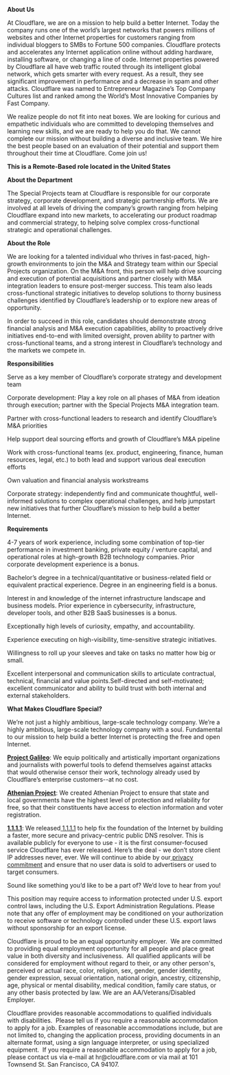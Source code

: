 <div class="content-intro">
	<div><strong>About Us</strong></div>
	<div>
		<p>At Cloudflare, we are on a mission to help build a better Internet. Today the company runs one of the world’s largest networks that powers millions of websites and other Internet properties for customers ranging from individual bloggers to SMBs to Fortune 500 companies. Cloudflare protects and accelerates any Internet application online without adding hardware, installing software, or changing a line of code. Internet properties powered by Cloudflare all have web traffic routed through its intelligent global network, which gets smarter with every request. As a result, they see significant improvement in performance and a decrease in spam and other attacks. Cloudflare was named to Entrepreneur Magazine’s Top Company Cultures list and ranked among the World’s Most Innovative Companies by Fast Company.&nbsp;</p>
		<p><span style="font-weight: 400;">We realize people do not fit into neat boxes. We are looking for curious and empathetic individuals who are committed to developing themselves and learning new skills, and we are ready to help you do that. We cannot complete our mission without building a diverse and inclusive team. We hire the best people based on an evaluation of their potential and support them throughout their time at Cloudflare. Come join us!&nbsp;</span></p>
	</div>
</div>
<p><strong>This is a Remote-Based role located in the United States</strong></p>
<p><strong>About the Department</strong></p>
<p>The Special Projects team at Cloudflare is responsible for our corporate strategy, corporate development, and strategic partnership efforts. We are involved at all levels of driving the company’s growth ranging from helping Cloudflare expand into new markets, to accelerating our product roadmap and commercial strategy, to helping solve complex cross-functional strategic and operational challenges.</p>
<p><strong>About the Role</strong></p>
<p>We are looking for a talented individual who thrives in fast-paced, high-growth environments to join the M&amp;A and Strategy team within our Special Projects organization. On the M&amp;A front, this person will help drive sourcing and execution of potential acquisitions and partner closely with M&amp;A integration leaders to ensure post-merger success. This team also leads cross-functional strategic initiatives to develop solutions to thorny business challenges identified by Cloudflare’s leadership or to explore new areas of opportunity.&nbsp;</p>
<p>In order to succeed in this role, candidates should demonstrate strong financial analysis and M&amp;A execution capabilities, ability to proactively drive initiatives end-to-end with limited oversight, proven ability to partner with cross-functional teams, and a strong interest in Cloudflare’s technology and the markets we compete in.</p>
<p><strong>Responsibilities</strong></p>
<p>Serve as a key member of Cloudflare’s corporate strategy and development team</p>
<p>Corporate development: Play a key role on all phases of M&amp;A from ideation through execution; partner with the Special Projects M&amp;A integration team.</p>
<p>Partner with cross-functional leaders to research and identify Cloudflare’s M&amp;A priorities</p>
<p>Help support deal sourcing efforts and growth of Cloudflare’s M&amp;A pipeline</p>
<p>Work with cross-functional teams (ex. product, engineering, finance, human resources, legal, etc.) to both lead and support various deal execution efforts</p>
<p>Own valuation and financial analysis workstreams</p>
<p>Corporate strategy: independently find and communicate thoughtful, well-informed solutions to complex operational challenges, and help jumpstart new initiatives that further Cloudflare’s mission to help build a better Internet.</p>
<p><strong>Requirements</strong></p>
<p>4-7 years of work experience, including some combination of top-tier performance in investment banking, private equity / venture capital, and operational roles at high-growth B2B technology companies. Prior corporate development experience is a bonus.</p>
<p>Bachelor’s degree in a technical/quantitative or business-related field or equivalent practical experience. Degree in an engineering field is a bonus.</p>
<p>Interest in and knowledge of the internet infrastructure landscape and business models. Prior experience in cybersecurity, infrastructure, developer tools, and other B2B SaaS businesses is a bonus.</p>
<p>Exceptionally high levels of curiosity, empathy, and accountability.</p>
<p>Experience executing on high-visibility, time-sensitive strategic initiatives.</p>
<p>Willingness to roll up your sleeves and take on tasks no matter how big or small.</p>
<p>Excellent interpersonal and communication skills to articulate contractual, technical, financial and value points.Self-directed and self-motivated; excellent communicator and ability to build trust with both internal and external stakeholders.</p>
<div class="content-conclusion">
	<p><strong>What Makes Cloudflare Special?</strong></p>
	<p><span style="font-weight: 400;">We’re not just a highly ambitious, large-scale technology company. We’re a highly ambitious, large-scale technology company with a soul. Fundamental to our mission to help build a better Internet is protecting the free and open Internet.</span></p>
	<p><a href="https://blog.cloudflare.com/protecting-free-expression-online/"><strong>Project Galileo</strong></a><span style="font-weight: 400;">: We equip politically and artistically important organizations and journalists with powerful tools to defend themselves against attacks that would otherwise censor their work, technology already used by Cloudflare’s enterprise customers--at no cost.</span></p>
	<p><strong><a href="https://www.cloudflare.com/athenian/">Athenian Project</a></strong><span style="font-weight: 400;">: We created Athenian Project to ensure that state and local governments have the highest level of protection and reliability for free, so that their constituents have access to election information and voter registration.</span></p>
	<p><a href="https://1.1.1.1/"><strong>1.1.1.1</strong></a><span style="font-weight: 400;">: We released</span><a href="https://1.1.1.1/"> <span style="font-weight: 400;">1.1.1.1</span></a><span style="font-weight: 400;"> to help fix the foundation of the Internet by building a faster, more secure and privacy-centric public DNS resolver. This is available publicly for everyone to use - it is the first consumer-focused service Cloudflare has ever released. Here’s the deal - we don’t store client IP addresses never, ever. We will continue to abide by our</span><a href="https://developers.cloudflare.com/1.1.1.1/privacy/public-dns-resolver"> privacy commitment</a><span style="font-weight: 400;"> and ensure that no user data is sold to advertisers or used to target consumers.</span></p>
	<p><span style="font-weight: 400;">Sound like something you’d like to be a part of? We’d love to hear from you!</span></p>
	<p><span style="font-weight: 400;">This position may require access to information protected under U.S. export control laws, including the U.S. Export Administration Regulations. Please note that any offer of employment may be conditioned on your authorization to receive software or technology controlled under these U.S. export laws without sponsorship for an export license.</span></p>
	<p><span style="font-weight: 400;">Cloudflare is proud to be an equal opportunity employer. &nbsp;We are committed to providing equal employment opportunity for all people and place great value in both diversity and inclusiveness. &nbsp;All qualified applicants will be considered for employment without regard to their, or any other person's, perceived or actual</span> <span style="font-weight: 400;">race, color, religion, sex, gender, gender identity, gender expression, sexual orientation, national origin, ancestry, citizenship, age, physical or mental disability, medical condition, family care status, or any other basis protected by law. </span><span style="font-weight: 400;">We are an AA/Veterans/Disabled Employer.</span></p>
	<p><span style="font-weight: 400;">Cloudflare provides reasonable accommodations to qualified individuals with disabilities. &nbsp;Please tell us if you require a reasonable accommodation to apply for a job. Examples of reasonable accommodations include, but are not limited to, changing the application process, providing documents in an alternate format, using a sign language interpreter, or using specialized equipment. &nbsp;If you require a reasonable accommodation to apply for a job, please contact us via e-mail at </span><span style="font-weight: 400;">hr@cloudflare.com</span><span style="font-weight: 400;"> or via mail at 101 Townsend St. San Francisco, CA 94107.</span></p>
</div>